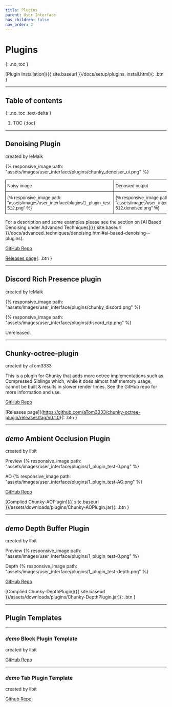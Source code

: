 ```yaml
---
title: Plugins
parent: User Interface
has_children: false
nav_order: 2
---
```


# Plugins
{: .no_toc }

[Plugin Installation]({{ site.baseurl }}/docs/setup/plugins_install.html){: .btn }

---

## Table of contents
{: .no_toc .text-delta }

1. TOC
{:toc}

---
## Denoising Plugin
created by leMaik

{% responsive_image path: "assets/images/user_interface/plugins/chunky_denoiser_ui.png" %}

<style type="text/css">
.tg  {border-collapse:collapse;border-spacing:0;}
.tg td{border-color:black;border-style:solid;border-width:1px;font-family:Arial, sans-serif;font-size:14px;
  overflow:hidden;padding:10px 5px;word-break:normal;}
.tg th{border-color:black;border-style:solid;border-width:1px;font-family:Arial, sans-serif;font-size:14px;
  font-weight:normal;overflow:hidden;padding:10px 5px;word-break:normal;}
.tg .tg-0lax{text-align:left;vertical-align:top}
</style>
<table class="tg">
<thead>
  <tr>
    <th class="tg-0lax">Noisy image</th>
    <th class="tg-0lax">Denosied output</th>
  </tr>
</thead>
<tbody>
  <tr>
    <td class="tg-0lax">{% responsive_image path: "assets/images/user_interface/plugins/1_plugin_test-512.png" %}</td>
    <td class="tg-0lax">{% responsive_image path: "assets/images/user_interface/plugins/1_plugin_test-512.denoised.png" %}</td>
  </tr>
</tbody>
</table>

For a description and some examples please see the section on [AI Based Denoising under Advanced Techniques]({{ site.baseurl }}/docs/advanced_techniques/denoising.html#ai-based-denoising--plugins).

[GitHub Repo](https://github.com/leMaik/chunky-denoiser)

[Releases page](https://github.com/leMaik/chunky-denoiser/releases){: .btn }


---
## Discord Rich Presence plugin
created by leMaik

{% responsive_image path: "assets/images/user_interface/plugins/chunky_discord.png" %}

{% responsive_image path: "assets/images/user_interface/plugins/discord_rtp.png" %}

Unreleased.

---
## Chunky-octree-plugin
created by aTom3333

This is a plugin for Chunky that adds more octree implementations such as Compressed Siblings which, while it does almost half memory usage, cannot be built & results in slower render times. See the GitHub repo for more information and use.

[GitHub Repo](https://github.com/leMaik/chunky-denoiser)

[Releases page]((https://github.com/aTom3333/chunky-octree-plugin/releases/tag/v0.1.0){: .btn }

---
## *demo* Ambient Occlusion Plugin
created by llbit

Preview
{% responsive_image path: "assets/images/user_interface/plugins/1_plugin_test-0.png" %}

AO
{% responsive_image path: "assets/images/user_interface/plugins/1_plugin_test-AO.png" %}

[GitHub Repo](https://github.com/llbit/Chunky-AOPlugin)

[Complied Chunky-AOPlugin]({{ site.baseurl }}/assets/downloads/plugins/Chunky-AOPlugin.jar){: .btn }


---
## *demo* Depth Buffer Plugin
created by llbit

Preview
{% responsive_image path: "assets/images/user_interface/plugins/1_plugin_test-0.png" %}

Depth
{% responsive_image path: "assets/images/user_interface/plugins/1_plugin_test-depth.png" %}

[GitHub Repo](https://github.com/llbit/Chunky-DepthPlugin)

[Complied Chunky-DepthPlugin]({{ site.baseurl }}/assets/downloads/plugins/Chunky-DepthPlugin.jar){: .btn }


---
## Plugin Templates


---
### *demo* Block Plugin Template
created by llbit

[GitHub Repo](https://github.com/llbit/Chunky-BlockMod)


---
### *demo* Tab Plugin Template
created by llbit

[Github Repo](https://github.com/llbit/Chunky-TabMod)


